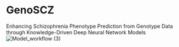 # GenoSCZ
Enhancing Schizophrenia Phenotype Prediction from Genotype Data through Knowledge-Driven Deep Neural Network Models
![Model_workflow (3)](https://github.com/larngroup/GenoSCZ/assets/47637079/fb88cd59-5ad1-4c26-a008-cd65a305a9fd)
